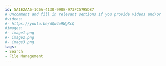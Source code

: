 ```yaml
---
id: 5A1E2AA6-1C6A-4130-990E-973FC5795D87
# Uncomment and fill in relevant sections if you provide videos and/or images
#videos:
#- https://youtu.be/dQw4w9WgXcQ
#images:
#- image1.png
#- image2.png
#- image3.png
tags:
- Search
- File Management
---
```

